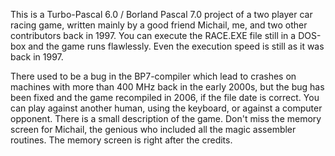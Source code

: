 This is a Turbo-Pascal 6.0 / Borland Pascal 7.0 project of a two player car racing game, written mainly by a good friend Michail, me, and two other contributors back in 1997. You can execute the RACE.EXE file still in a DOS-box and the game runs flawlessly. Even the execution speed is still as it was back in 1997.

There used to be a bug in the BP7-compiler which lead to crashes on machines with more than 400 MHz back in the early 2000s, but the bug has been fixed and the game recompiled in 2006, if the file date is correct. You can play against another human, using the keyboard, or against a computer opponent. There is a small description of the game. Don't miss the memory screen for Michail, the genious who included all the magic assembler routines. The memory screen is right after the credits.
